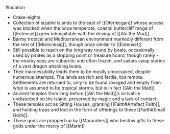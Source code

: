 #location
* Crake-eights.
* Collection of sizable islands to the east of [[Oferlecgan]] whose access was blocked when the once temperate, coastal butte/cliff range of [[Eotenset]] grew inhospitable with the driving of [[Aln the Mad]].
* Barmy tropical and Mediterranean environment markedly different from the rest of [[Mislicnesig]], though once similar to [[Eotenset]].
* Still possible to reach on the long way round by boats, occasionally used by pirates as a stopping point or treasure hoard, though rarely - the nearby seas are subarctic and often frozen, and sailors swap stories of a vast dragon attacking boats.
* Their inaccessibility leads them to be mostly unoccupied, despite numerous attempts. The lands are rich and fertile, but remote. Settlements are returned to, only to be found ravaged and empty from what is assumed to be tropical storms, but is in fact [[Aln the Mad]].
* Ancient temples from long before [[Aln the Mad]]’s arrival lie undisturbed on the island, preserved by magic and a lack of contact.
* These temples act as Sitting Houses, granting [[Faith#Artefact Faith]], and holding traps and loot in the form of offerings to these [[Faith#Small Gods]].
* These gods are propped up by [[Marauders]] who bestow gifts to these gods under the mercy of [[Marin]]